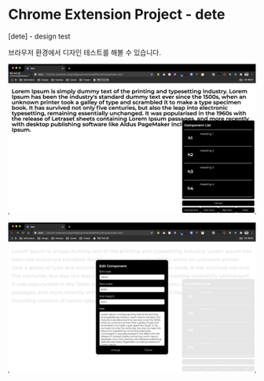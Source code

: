 # Chrome Extension Project - dete

[dete] - design test

브라우저 환경에서 디자인 테스트를 해볼 수 있습니다.

![introduce1](./images/readme-1.png)

![introduce2](./images/readme-2.png)
